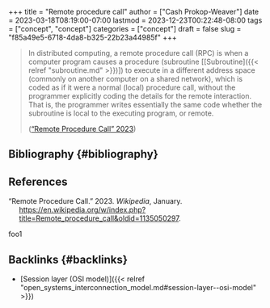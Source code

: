 +++
title = "Remote procedure call"
author = ["Cash Prokop-Weaver"]
date = 2023-03-18T08:19:00-07:00
lastmod = 2023-12-23T00:22:48-08:00
tags = ["concept", "concept"]
categories = ["concept"]
draft = false
slug = "f85a49e5-6718-4da8-b325-22b23a44985f"
+++

> In distributed computing, a remote procedure call (RPC) is when a computer program causes a procedure (subroutine [[Subroutine]({{< relref "subroutine.md" >}})]) to execute in a different address space (commonly on another computer on a shared network), which is coded as if it were a normal (local) procedure call, without the programmer explicitly coding the details for the remote interaction. That is, the programmer writes essentially the same code whether the subroutine is local to the executing program, or remote.
>
> (<a href="#citeproc_bib_item_1">“Remote Procedure Call” 2023</a>)


## Bibliography {#bibliography}

## References

<style>.csl-entry{text-indent: -1.5em; margin-left: 1.5em;}</style><div class="csl-bib-body">
  <div class="csl-entry"><a id="citeproc_bib_item_1"></a>“Remote Procedure Call.” 2023. <i>Wikipedia</i>, January. <a href="https://en.wikipedia.org/w/index.php?title=Remote_procedure_call&oldid=1135050297">https://en.wikipedia.org/w/index.php?title=Remote_procedure_call&#38;oldid=1135050297</a>.</div>
</div>

foo1


## Backlinks {#backlinks}

-   [Session layer (OSI model)]({{< relref "open_systems_interconnection_model.md#session-layer--osi-model" >}})
